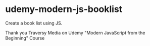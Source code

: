 # udemy-modern-js-booklist


Create a book list using JS.

Thank you Traversy Media on Udemy "Modern JavaScript from the Beginning" Course